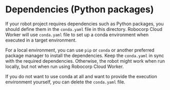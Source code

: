 # Dependencies (Python packages)

If your robot project requires dependencies such as Python packages,
you should define them in the `conda.yaml` file in this directory. Robocorp Cloud
Worker will use `conda.yaml` file to set up a conda environment when executed
in a target environment.

For a local environment, you can use `pip` or `conda` or another preferred
package manager to install the dependencies. Keep the `conda.yaml` in sync with
the required dependencies. Otherwise, the robot might work when run locally,
but not when run using Robocorp Cloud Worker.

If you do not want to use conda at all and want to provide the execution
environment yourself, you can delete the `conda.yaml` file.